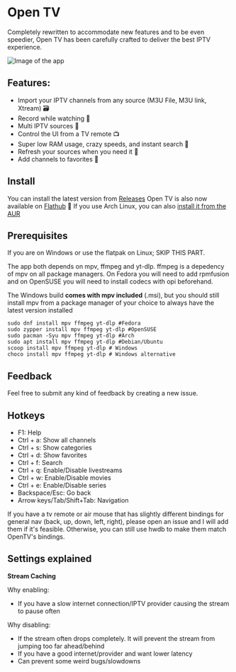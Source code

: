 # Open TV

Completely rewritten to accommodate new features and to be even speedier, Open TV has been carefully crafted to deliver the best IPTV experience.

![Image of the app](https://raw.githubusercontent.com/Fredolx/open-tv/refs/heads/rust-rewrite/demo1.png)

## Features:
- Import your IPTV channels from any source (M3U File, M3U link, Xtream) 🗃️
- Record while watching 🎥
- Multi IPTV sources 🎊
- Control the UI from a TV remote 📺
- Super low RAM usage, crazy speeds, and instant search 🚅
- Refresh your sources when you need it 🔄
- Add channels to favorites 🌟

## Install
You can install the latest version from [Releases](https://github.com/Fredolx/open-tv/releases/)
Open TV is also now available on [Flathub](TBD) 🎊
If you use Arch Linux, you can also [install it from the AUR](https://aur.archlinux.org/packages/open-tv-bin) 

## Prerequisites
If you are on Windows or use the flatpak on Linux; SKIP THIS PART. 

The app both depends on mpv, ffmpeg and yt-dlp. ffmpeg is a depedency of mpv on all package managers. On Fedora you will need to add rpmfusion and on OpenSUSE you will need to 
install codecs with opi beforehand.

The Windows build **comes with mpv included** (.msi), but you should still install mpv from a package manager of your choice to always have the latest version installed

```
sudo dnf install mpv ffmpeg yt-dlp #Fedora
sudo zypper install mpv ffmpeg yt-dlp #OpenSUSE
sudo pacman -Syu mpv ffmpeg yt-dlp #Arch
sudo apt install mpv ffmpeg yt-dlp #Debian/Ubuntu
scoop install mpv ffmpeg yt-dlp # Windows
choco install mpv ffmpeg yt-dlp # Windows alternative
```

## Feedback
Feel free to submit any kind of feedback by creating a new issue.

## Hotkeys
* F1: Help
* Ctrl + a: Show all channels
* Ctrl + s: Show categories
* Ctrl + d: Show favorites
* Ctrl + f: Search
* Ctrl + q: Enable/Disable livestreams
* Ctrl + w: Enable/Disable movies
* Ctrl + e: Enable/Disable series
* Backspace/Esc: Go back
* Arrow keys/Tab/Shift+Tab: Navigation

If you have a tv remote or air mouse that has slightly different bindings for general nav (back, up, down, left, right),
please open an issue and I will add them if it's feasible. Otherwise, you can still use hwdb to make them match OpenTV's bindings.

## Settings explained

**Stream Caching**

Why enabling:
  - If you have a slow internet connection/IPTV provider causing the stream to pause often

Why disabling: 
  - If the stream often drops completely. It will prevent the stream from jumping too far ahead/behind
  - If you have a good internet/provider and want lower latency
  - Can prevent some weird bugs/slowdowns

